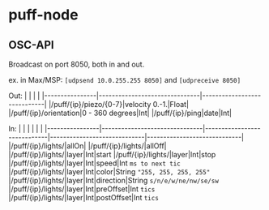 # puff-node

## OSC-API

Broadcast on port 8050, both in and out.

ex. in Max/MSP: `[udpsend 10.0.255.255 8050]` and `[udpreceive 8050]`

Out:
|                |                         |                         |
|----------------|-------------------------------|-----------------------------|
|/puff/{ip}/piezo/{0-7}|velocity 0.-1.|Float|
|/puff/{ip}/orientation|0 - 360 degrees|Int|
|/puff/{ip}/ping|date|Int|


In:
|                |                         |                         |                         |                         |
|----------------|-------------------------------|-----------------------------|-----------------------------|-----------------------------|
|/puff/{ip}/lights/|allOn|
|/puff/{ip}/lights/|allOff|
|/puff/{ip}/lights/|layer|Int|start
|/puff/{ip}/lights/|layer|Int|stop
|/puff/{ip}/lights/|layer|Int|speed|Int `ms to next tic`
|/puff/{ip}/lights/|layer|Int|color|String `"255, 255, 255, 255"`
|/puff/{ip}/lights/|layer|Int|direction|String `s/n/e/w/ne/nw/se/sw`
|/puff/{ip}/lights/|layer|Int|preOffset|Int `tics`
|/puff/{ip}/lights/|layer|Int|postOffset|Int `tics`